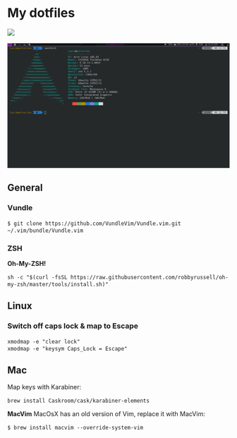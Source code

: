 # My dotfiles

![](images/screnshot1.png)

![](images/screenshot2.png)

## General

### Vundle
```
$ git clone https://github.com/VundleVim/Vundle.vim.git ~/.vim/bundle/Vundle.vim
```

### ZSH
**Oh-My-ZSH!**
```
sh -c "$(curl -fsSL https://raw.githubusercontent.com/robbyrussell/oh-my-zsh/master/tools/install.sh)"
```

## Linux
### Switch off caps lock & map to Escape
```
xmodmap -e "clear lock"
xmodmap -e "keysym Caps_Lock = Escape"
```

## Mac
Map keys with Karabiner:
```
brew install Caskroom/cask/karabiner-elements
```

**MacVim**
MacOsX has an old version of Vim, replace it with MacVim:

```
$ brew install macvim --override-system-vim
```
